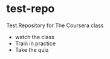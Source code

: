 # test-repo
Test Repository for The Coursera class
* watch the class
* Train in practice
* Take the quiz
